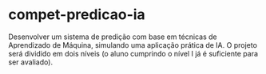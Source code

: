 # compet-predicao-ia
Desenvolver um sistema de predição com base em técnicas de Aprendizado de Máquina, simulando uma aplicação prática de IA. O projeto será dividido em dois níveis (o aluno cumprindo o nível I já é suficiente para ser avaliado).
